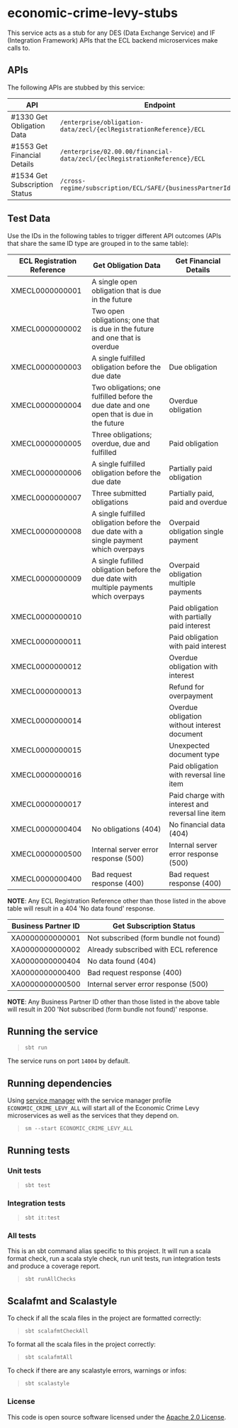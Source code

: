 # economic-crime-levy-stubs

This service acts as a stub for any DES (Data Exchange Service) and IF (Integration Framework) APIs that the ECL backend
microservices make calls to.

## APIs

The following APIs are stubbed by this service:

| API                           | Endpoint                                                                  | Method |
|-------------------------------|---------------------------------------------------------------------------|--------|
| #1330 Get Obligation Data     | `/enterprise/obligation-data/zecl/{eclRegistrationReference}/ECL`         | GET    |
| #1553 Get Financial Details   | `/enterprise/02.00.00/financial-data/zecl/{eclRegistrationReference}/ECL` | GET    |
| #1534 Get Subscription Status | `/cross-regime/subscription/ECL/SAFE/{businessPartnerId}/status`          | GET    |

## Test Data

Use the IDs in the following tables to trigger different API outcomes (APIs that share the same ID type are grouped in
to the same table):

| ECL Registration Reference | Get Obligation Data                                                                       | Get Financial Details                            |
|----------------------------|-------------------------------------------------------------------------------------------|--------------------------------------------------|
| XMECL0000000001            | A single open obligation that is due in the future                                        |                                                  |
| XMECL0000000002            | Two open obligations; one that is due in the future and one that is overdue               |                                                  |
| XMECL0000000003            | A single fulfilled obligation before the due date                                         | Due obligation                                   |
| XMECL0000000004            | Two obligations; one fulfilled before the due date and one open that is due in the future | Overdue obligation                               |
| XMECL0000000005            | Three obligations; overdue, due and fulfilled                                             | Paid obligation                                  |
| XMECL0000000006            | A single fulfilled obligation before the due date                                         | Partially paid obligation                        |
| XMECL0000000007            | Three submitted obligations                                                               | Partially paid, paid and overdue                 |
| XMECL0000000008            | A single fulfilled obligation before the due date with a single payment which overpays    | Overpaid obligation single payment               |
| XMECL0000000009            | A single fufilled obligation before the due date with multiple payments which overpays    | Overpaid obligation multiple payments            |
| XMECL0000000010            |                                                                                           | Paid obligation with partially paid interest     |
| XMECL0000000011            |                                                                                           | Paid obligation with  paid interest              |
| XMECL0000000012            |                                                                                           | Overdue obligation with interest                 |
| XMECL0000000013            |                                                                                           | Refund for overpayment                           |
| XMECL0000000014            |                                                                                           | Overdue obligation without interest document     |
| XMECL0000000015            |                                                                                           | Unexpected document type                         |
| XMECL0000000016            |                                                                                           | Paid obligation with reversal line item          |
| XMECL0000000017            |                                                                                           | Paid charge with interest and reversal line item |
| XMECL0000000404            | No obligations (404)                                                                      | No financial data (404)                          |
| XMECL0000000500            | Internal server error response (500)                                                      | Internal server error response (500)             |
| XMECL0000000400            | Bad request response (400)                                                                | Bad request response (400)                       |

**NOTE**: Any ECL Registration Reference other than those listed in the above table will result in a 404 'No data found'
response.

| Business Partner ID | Get Subscription Status                |
|---------------------|----------------------------------------|
| XA0000000000001     | Not subscribed (form bundle not found) |
| XA0000000000002     | Already subscribed with ECL reference  |
| XA0000000000404     | No data found (404)                    |
| XA0000000000400     | Bad request response (400)             |
| XA0000000000500     | Internal server error response (500)   |

**NOTE**: Any Business Partner ID other than those listed in the above table will result in 200 'Not subscribed (form
bundle not found)' response.

## Running the service

> `sbt run`

The service runs on port `14004` by default.

## Running dependencies

Using [service manager](https://github.com/hmrc/service-manager)
with the service manager profile `ECONOMIC_CRIME_LEVY_ALL` will start
all of the Economic Crime Levy microservices as well as the services
that they depend on.

> `sm --start ECONOMIC_CRIME_LEVY_ALL`

## Running tests

### Unit tests

> `sbt test`

### Integration tests

> `sbt it:test`

### All tests

This is an sbt command alias specific to this project. It will run a scala format
check, run a scala style check, run unit tests, run integration tests and produce a coverage report.
> `sbt runAllChecks`

## Scalafmt and Scalastyle

To check if all the scala files in the project are formatted correctly:
> `sbt scalafmtCheckAll`

To format all the scala files in the project correctly:
> `sbt scalafmtAll`

To check if there are any scalastyle errors, warnings or infos:
> `sbt scalastyle`

### License

This code is open source software licensed under
the [Apache 2.0 License]("http://www.apache.org/licenses/LICENSE-2.0.html").